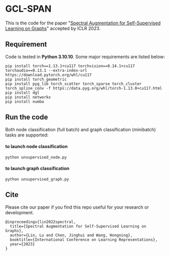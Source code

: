# GCL-SPAN

This is the code for the paper "[Spectral Augmentation for Self-Supervised Learning on Graphs](https://arxiv.org/abs/2210.00643)" accepted by ICLR 2023.

## Requirement

Code is tested in **Python 3.10.10**. Some major requirements are listed below:
```
pip install torch==1.13.1+cu117 torchvision==0.14.1+cu117 torchaudio==0.13.1 --extra-index-url https://download.pytorch.org/whl/cu117
pip install torch_geometric
pip install pyg_lib torch_scatter torch_sparse torch_cluster torch_spline_conv -f https://data.pyg.org/whl/torch-1.13.0+cu117.html
pip install dgl
pip install networkx
pip install numba
```

## Run the code

Both node classification (full batch) and graph classification (minibatch) tasks are supported:

#### to launch node classification
```
python unsupervised_node.py
```

#### to launch graph classification
```
python unsupervised_graph.py
```

## Cite

Please cite our paper if you find this repo useful for your research or development.

```
@inproceedings{lin2022spectral,
  title={Spectral Augmentation for Self-Supervised Learning on Graphs},
  author={Lin, Lu and Chen, Jinghui and Wang, Hongning},
  booktitle={International Conference on Learning Representations},
  year={2023}
}
```

